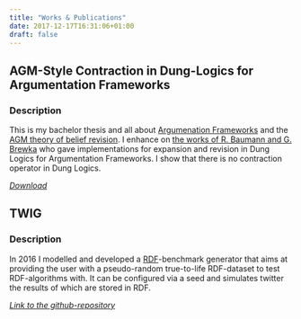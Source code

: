 ```yaml
---
title: "Works & Publications"
date: 2017-12-17T16:31:06+01:00
draft: false
---
```


## AGM-Style Contraction in Dung-Logics for Argumentation Frameworks

### Description

This is my bachelor thesis and all about [Argumenation Frameworks](https://en.wikipedia.org/wiki/Argumentation_framework) and the [AGM theory of belief revision](https://en.wikipedia.org/wiki/Belief_revision).
I enhance on [the works of R. Baumann and G. Brewka](https://www.informatik.uni-leipzig.de/~baumann/papers/ijcaiBR.pdf) who gave implementations for expansion and revision in Dung Logics for Argumentation Frameworks.
I show that there is no contraction operator in Dung Logics.

[*Download*](/doc/agm_contraction_ba.pdf)

## TWIG

### Description

In 2016 I modelled and developed a [RDF](https://en.wikipedia.org/wiki/Resource_Description_Framework)-benchmark generator that aims at providing the user with a pseudo-random true-to-life RDF-dataset to test RDF-algorithms with.
It can be configured via a seed and simulates twitter the results of which are stored in RDF.

[*Link to the github-repository*](https://github.com/dice-group/TWIG)
